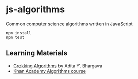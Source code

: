 # js-algorithms

Common computer science algorithms written in JavaScript

```
npm install
npm test
```

## Learning Materials

- [Grokking Algorithms](https://www.manning.com/books/grokking-algorithms) by Adita Y. Bhargava
- [Khan Academy Algorithms course](https://www.khanacademy.org/computing/computer-science/algorithms)